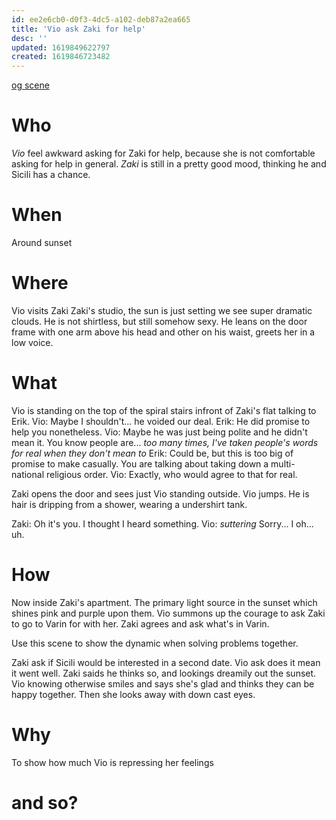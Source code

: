 ```yaml
---
id: ee2e6cb0-d0f3-4dc5-a102-deb87a2ea665
title: 'Vio ask Zaki for help'
desc: ''
updated: 1619849622797
created: 1619846723482
---
```

[og scene](https://github.com/9ae/ace/blob/master/chapters/05.md#requests-zakis-help)

# Who
*Vio* feel awkward asking for Zaki for help, because she is not comfortable asking for help in general.
*Zaki* is still in a pretty good mood, thinking he and Sicili has a chance.

# When
Around sunset

# Where
Vio visits Zaki
Zaki's studio, the sun is just setting we see super dramatic clouds. He is not shirtless, but still somehow sexy. He leans on the door frame with one arm above his head and other on his waist, greets her in a low voice.

# What
Vio is standing on the top of the spiral stairs infront of Zaki's flat talking to Erik.
Vio: Maybe I shouldn't... he voided our deal.
Erik: He did promise to help you nonetheless.
Vio: Maybe he was just being polite and he didn't mean it. You know people are...
*too many times, I've taken people's words for real when they don't mean to*
Erik: Could be, but this is too big of promise to make casually. You are talking about taking down a multi-national religious order.
Vio: Exactly, who would agree to that for real.

Zaki opens the door and sees just Vio standing outside. Vio jumps. 
He is hair is dripping from a shower, wearing a undershirt tank.

Zaki: Oh it's you. I thought I heard something.
Vio: *suttering* Sorry... I oh... uh.

# How
Now inside Zaki's apartment. The primary light source in the sunset which shines pink and purple upon them. Vio summons up the courage to ask Zaki to go to Varin for with her. Zaki agrees and ask what's in Varin.

Use this scene to show the dynamic when solving problems together.

Zaki ask if Sicili would be interested in a second date. Vio ask does it mean it went well. Zaki saids he thinks so, and lookings dreamily out the sunset. Vio knowing otherwise smiles and says she's glad and thinks they can be happy together. Then she looks away with down cast eyes.

# Why

To show how much Vio is repressing her feelings

# and so?
